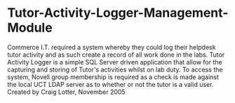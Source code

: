 Tutor-Activity-Logger-Management-Module
=======================================

Commerce I.T. required a system whereby they could log their helpdesk tutor activity and as such create a record of all work done in the labs. Tutor Activity Logger is a simple SQL Server driven application that allow for the capturing and storing of Tutor's activities whilst on lab duty. To access the system, Novell group membership is required as a check is made against the local UCT LDAP server as to whether or not the tutor is a valid user. Created by Craig Lotter, November 2005
